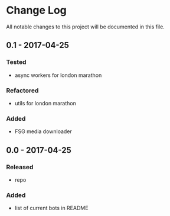 # Change Log
All notable changes to this project will be documented in this file.

## 0.1 - 2017-04-25

### Tested
- async workers for london marathon

### Refactored
- utils for london marathon

### Added
- FSG media downloader

## 0.0 - 2017-04-25

### Released
- repo

### Added
- list of current bots in README
